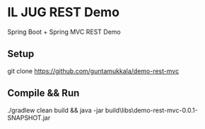 # IL JUG REST Demo
Spring Boot + Spring MVC REST Demo

Setup
-----

git clone https://github.com/guntamukkala/demo-rest-mvc

Compile && Run
--------------

./gradlew clean build && java -jar build\libs\demo-rest-mvc-0.0.1-SNAPSHOT.jar




